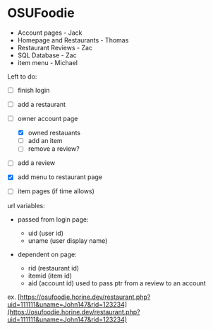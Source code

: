 # OSUFoodie

- Account pages - Jack
- Homepage and Restaurants - Thomas
- Restaurant Reviews - Zac
- SQL Database - Zac
- item menu - Michael

Left to do:
- [ ] finish login
- [ ] add a restaurant
- [ ] owner account page
  - [X] owned restauants
  - [ ] add an item
  - [ ] remove a review?
- [ ] add a review
- [X] add menu to restaurant page
- [ ] item pages (if time allows)



url variables:

- passed from login page:
   - uid (user id)
   - uname (user display name)

- dependent on page:
   - rid (restaurant id)
   - itemid (item id)
   - aid (account id) used to pass ptr from a review to an account

ex. [https://osufoodie.horine.dev/restaurant.php?uid=111111&uname=John147&rid=123234](https://osufoodie.horine.dev/restaurant.php?uid=111111&uname=John147&rid=123234)
